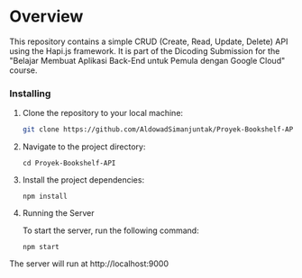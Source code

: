 # Overview

This repository contains a simple CRUD (Create, Read, Update, Delete) API using the Hapi.js framework. It is part of the Dicoding Submission for the "Belajar Membuat Aplikasi Back-End untuk Pemula dengan Google Cloud" course.


### Installing

1. Clone the repository to your local machine:

   ```bash
   git clone https://github.com/AldowadSimanjuntak/Proyek-Bookshelf-API.git
   ```
2. Navigate to the project directory:
   ```
   cd Proyek-Bookshelf-API
   ```
3. Install the project dependencies:
   ```
   npm install
   ```
4. Running the Server

    To start the server, run the following command:
   ```
   npm start
   ```
The server will run at http://localhost:9000
